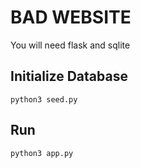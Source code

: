 # BAD WEBSITE

You will need flask and sqlite

## Initialize Database

```
python3 seed.py
```

## Run

```
python3 app.py
```